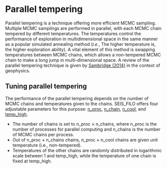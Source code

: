 # Parallel tempering

Parallel tempering is a technique offering more efficient MCMC sampling. Multiple MCMC samplings are performed in parallel, with each MCMC chain tempered by different temperatures. The temperatures control the performance of exploration in multidimensional space in the same manner as a popular simulated annealing method (_i.e._, The higher temperature is, the higher exploration ability). A vital element of this method is swapping temperatures between MCMC chains, which allows a non-tempered MCMC chain to make a long jump in multi-dimensional space. A review of the parallel tempering technique is given by [Sambridge (2014)](https://doi.org/10.1093/gji/ggt342) in the context of geophysics.

## Tuning parallel tempering

The performance of the parallel tempering depends on the number of MCMC chains and temperatures given to the chains. SEIS_FILO offers four adjustable parameters for this purpose: [n_proc](parameter_list.md#n_proc), [n_chain](parameter_list.md#n_chain), [n_cool](parameter_list.md#n_cool), and 
[temp_high](parameter_list.md#temp_high). 

* The number of chains is set to n_proc × n_chains, where n_proc is the number of processes for parallel computing and n_chains is the number of MCMC chains per process.
* Out of n_proc × n_chains chains, n_proc × n_cool chains are given unit temperature (i.e., non-tempered). 
* Temperatures of the other chains are randomly distributed in logarithmic scale between 1 and temp_high, while the temperature of one chain is fixed at temp_high. 

 



